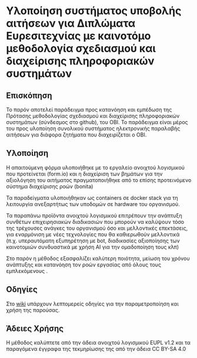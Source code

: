 # Υλοποίηση συστήματος υποβολής αιτήσεων για Διπλώματα Ευρεσιτεχνίας με καινοτόμο μεθοδολογία  σχεδιασμού και διαχείρισης πληροφοριακών συστημάτων

## Επισκόπηση

Το παρόν αποτελεί παράδειγμα προς κατανόηση και εμπέδωση της  Πρότασης μεθοδολογίας σχεδιασμού και  διαχείρισης πληροφοριακών συστημάτων (σύνδεσμος στο github), του OBI.  Το παράδειγμα είναι μέρος του προς υλοποίηση συνολικού συστήματος ηλεκτρονικής παραλαβής αιτήσεων για διάφορα ζητήματα που διαχειρίζεται ο ΟΒΙ. 

## Υλοποίηση
Η  απαιτούμενη φόρμα υλοποιήθηκε  με το εργαλείο ανοιχτού λογισμικού που προτείνεται  (form.io) και η διαχείριση των βημάτων για την αξιολόγηση του αιτήματος πραγματοποιήθηκε  από το επίσης προτεινόμενο σύστημα διαχείρισης ροών (bonita) 

Τα παραδείγματα υλοποιήθηκαν ως containers σε docker stack για τη λειτουργία ανεξαρτήτως των υποδομών  σε hardware του οργανισμού.

Τα παραπάνω προϊόντα ανοιχτού λογισμικού επιτρέπουν την ανάπτυξη συνθέτων επιχειρησιακών διαδικασιών που μπορούν να καλύψουν τόσο της τρέχουσες ανάγκες του οργανισμού όσο και μελλοντικές επεκτάσεις, για εναρμόνιση με νέες τεχνολογίες που θα καθιερωθούν μελλοντικά (π.χ. υπεραυτόματη εξυπηρέτηση με bot, διαδικασίες αξιοποίησης των καινοτομιών συνδυαστικά με χρήση ΑΙ για την ομαδοποίηση τους κλπ)

Στο παρόν η μέθοδος εξασφαλίζει καλύτερη ποιότητα, μείωση του χρόνου ανάπτυξης και κατανόηση τον ροών εργασίας από όλους τους εμπλεκόμενους .

## Οδηγίες

Στο [wiki](https://github.com/OBI-GRIPO/obi-prototype/wiki/) υπάρχουν λεπτομερείς οδηγίες για την παραμετροποίηση και χρήση της παρούσας.

## Άδειες Χρήσης

Η μέθοδος καλύπτετε από την άδεια ανοιχτού λογισμικού EUPL v1.2 και τα παραγόμενα έγγραφα της τεκμηρίωσης της από την άδεια CC BY-SA 4.0
